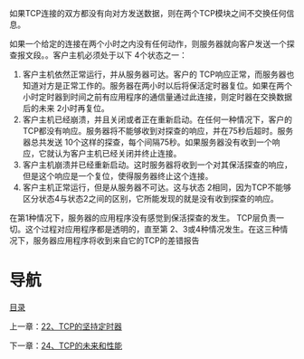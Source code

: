 如果TCP连接的双方都没有向对方发送数据，则在两个TCP模块之间不交换任何信息。
    
如果一个给定的连接在两个小时之内没有任何动作，则服务器就向客户发送一个探查报文段。。客户主机必须处于以下 4个状态之一：

1. 客户主机依然正常运行，并从服务器可达。客户的 TCP响应正常，而服务器也知道对方是正常工作的。服务器在两小时以后将保活定时器复位。如果在两个小时定时器到时间之前有应用程序的通信量通过此连接，则定时器在交换数据后的未来 2小时再复位。
2. 客户主机已经崩溃，并且关闭或者正在重新启动。在任何一种情况下，客户的TCP都没有响应。服务器将不能够收到对探查的响应，并在75秒后超时。服务器总共发送 10个这样的探查，每个间隔75秒。如果服务器没有收到一个响应，它就认为客户主机已经关闭并终止连接。
3. 客户主机崩溃并已经重新启动。这时服务器将收到一个对其保活探查的响应，但是这个响应是一个复位，使得服务器终止这个连接。
4. 客户主机正常运行，但是从服务器不可达。这与状态 2相同，因为TCP不能够区分状态4与状态2之间的区别，它所能发现的就是没有收到探查的响应。

在第1种情况下，服务器的应用程序没有感觉到保活探查的发生。 TCP层负责一切。这个过程对应用程序都是透明的，直至第 2、3或4种情况发生。在这三种情况下，服务器应用程序将收到来自它的TCP的差错报告

# 导航

[目录](README.md)

上一章：[22、TCP的坚持定时器](22、TCP的坚持定时器.md)

下一章：[24、TCP的未来和性能](24、TCP的未来和性能.md)
